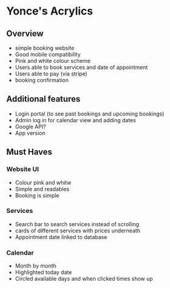 # Yonce's Acrylics
## Overview
+ simple booking website
+ Good mobile compatibility
+ Pink and white colour scheme
+ Users able to book services and date of appointment
+ Users able to pay (via stripe)
+ booking confirmation 

## Additional features
+ Login portal (to see past bookings and upcoming bookings)
+ Admin log in for calendar view and adding dates
+ Google API?
+ App version

## Must Haves
### Website UI
* Colour pink and whitw
* Simple and readables
* Booking is simple
### Services
* Search bar to search services instead of scrolling
* cards of different services with prices underneath
* Appointment date linked to database
### Calendar
* Month by month
* Highlighted today date
* Circled available days and when clicked times show up
